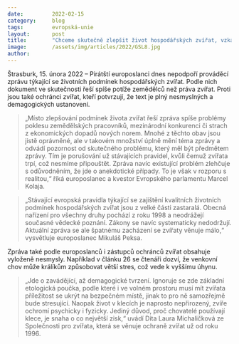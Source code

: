 ```yaml
---
date:         2022-02-15
category:     blog
tags:         evropská-unie 
layout:       post
title:        "Chceme skutečně zlepšit život hospodářských zvířat, vzkazují Piráti. Nová zpráva ale problém neřeší"
image:        /assets/img/articles/2022/GSL8.jpg
author:       
---
```


Štrasburk, 15. února 2022 – Pirátští europoslanci dnes nepodpoří prováděcí zprávu týkající se životních podmínek hospodářských zvířat. Podle nich dokument ve skutečnosti řeší spíše potíže zemědělců než práva zvířat. Proti jsou také ochránci zvířat, kteří potvrzují, že text je plný nesmyslných a demagogických ustanovení. 

> „Místo zlepšování podmínek života zvířat řeší zpráva spíše problémy poklesu zemědělských pracovníků, mezinárodní konkurenci či strach z ekonomických dopadů nových norem. Mnohé z těchto obav jsou jistě oprávněné, ale v takovém množství úplně mění téma zprávy a odvádí pozornost od skutečného problému, který měl být předmětem zprávy. Tím je porušování už stávajících pravidel, kvůli čemuž zvířata trpí, což nesmíme připouštět. Zpráva navíc existující problém zlehčuje s odůvodněním, že jde o anekdotické případy. To je však v rozporu s realitou,“ říká europoslanec a kvestor Evropského parlamentu Marcel Kolaja.

> „Stávající evropská pravidla týkající se zajištění kvalitních životních podmínek hospodářských zvířat jsou z velké části zastaralá. Obecná nařízení pro všechny druhy pochází z roku 1998 a neodrážejí současné vědecké poznání. Zákony se navíc systematicky nedodržují. Aktuální zpráva se ale špatnému zacházení se zvířaty věnuje málo,“ vysvětluje europoslanec Mikuláš Peksa.

Zpráva také podle europoslanců i zástupců ochránců zvířat obsahuje vyloženě nesmysly. Například v článku 26 se čtenáři dozví, že venkovní chov může králíkům způsobovat větší stres, což vede k vyššímu úhynu. 

> „Jde o zavádějící, až demagogické tvrzení. Ignoruje se zde základní etologická poučka, podle které i ve volném prostoru musí mít zvířata příležitost se ukrýt na bezpečném místě, jinak to pro ně samozřejmě bude stresující. Naopak život v klecích je naprosto nepřirozený, zvíře ochromí psychicky i fyzicky. Jediný důvod, proč chovatelé používají klece, je snaha o co největší zisk,“ uvádí Dita Laura Michaličková ze Společnosti pro zvířata, která se věnuje ochraně zvířat už od roku 1996.
